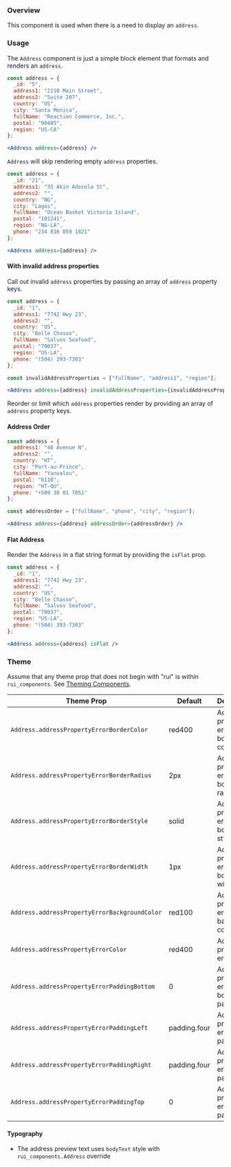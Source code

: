 ### Overview
This component is used when there is a need to display an `address`.

### Usage
The `Address` component is just a simple block element that formats and renders an `address`.

```jsx
const address = {
  _id: "5",
  address1: "2110 Main Street",
  address2: "Suite 207",
  country: "US",
  city: "Santa Monica",
  fullName: "Reaction Commerce, Inc.",
  postal: "90405",
  region: "US-CA"
};

<Address address={address} />
```

`Address` will skip rendering empty `address` properties.
```jsx
const address = {
  _id: "21",
  address1: "35 Akin Adesola St",
  address2: "",
  country: "NG",
  city: "Lagos",
  fullName: "Ocean Basket Victoria Island",
  postal: "101241",
  region: "NG-LA",
  phone: "234 816 059 1821"
};

<Address address={address} />
```

#### With invalid address properties
Call out invalid `address` properties by passing an array of `address` property keys.
```jsx
const address = {
  _id: "1",
  address1: "7742 Hwy 23",
  address2: "",
  country: "US",
  city: "Belle Chasse",
  fullName: "Salvos Seafood",
  postal: "70037",
  region: "US-LA",
  phone: "(504) 393-7303"
};

const invalidAddressProperties = ["fullName", "address1", "region"];

<Address address={address} invalidAddressProperties={invalidAddressProperties} />

```
Reorder or limit which `address` properties render by providing an array of `address` property keys.
#### Address Order
```jsx
const address = {
  address1: "46 Avenue N",
  address2: "",
  country: "HT",
  city: "Port-au-Prince",
  fullName: "Yanvalou",
  postal: "6110",
  region: "HT-OU",
  phone: "+509 38 01 7051"
};

const addressOrder = ["fullName", "phone", "city", "region"];

<Address address={address} addressOrder={addressOrder} />

```

#### Flat Address
Render the `Address` in a flat string format by providing the `isFlat` prop.
```jsx
const address = {
  _id: "1",
  address1: "7742 Hwy 23",
  address2: "",
  country: "US",
  city: "Belle Chasse",
  fullName: "Salvos Seafood",
  postal: "70037",
  region: "US-LA",
  phone: "(504) 393-7303"
};

<Address address={address} isFlat />

```

### Theme

Assume that any theme prop that does not begin with "rui" is within `rui_components`. See [Theming Components](./#!/Theming%20Components).

| Theme Prop           | Default | Description                                                                              |
| -------------------- | ------- | ---------------------------------------------------------------------------------------- |
| `Address.addressPropertyErrorBorderColor` | red400   | Address property error border color |
| `Address.addressPropertyErrorBorderRadius` | 2px | Address property error border radius |
| `Address.addressPropertyErrorBorderStyle` | solid   | Address property error border style |
| `Address.addressPropertyErrorBorderWidth` | 1px   | Address property error border width |
| `Address.addressPropertyErrorBackgroundColor` | red100   | Address property error background color |
| `Address.addressPropertyErrorColor` | red400  | Address property error color |
| `Address.addressPropertyErrorPaddingBottom` | 0   | Address property error bottom padding |
| `Address.addressPropertyErrorPaddingLeft` | padding.four   | Address property error left padding |
| `Address.addressPropertyErrorPaddingRight` | padding.four   | Address property error right padding |
| `Address.addressPropertyErrorPaddingTop` | 0  | Address property error top padding |

#### Typography

- The address preview text uses `bodyText` style with `rui_components.Address` override
